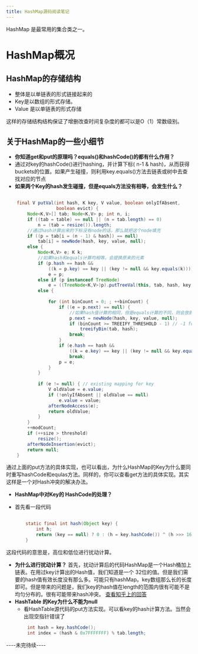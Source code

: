 ```yaml
---
title: HashMap源码阅读笔记
---
```


HashMap 是最常用的集合类之一。
 
# HashMap概况 

## HashMap的存储结构 
+ 整体是以单链表的形式链接起来的
+ Key是以数组的形式存储。
+ Value 是以单链表的形式存储
 
这样的存储结构结构保证了增删改查时间复杂度的都可以是O（1）常数级别。

## 关于HashMap的一些小细节
 
+  **你知道get和put的原理吗？equals()和hashCode()的都有什么作用？**
 + 通过对key的hashCode()进行hashing，并计算下标( n-1 & hash)，从而获得buckets的位置。如果产生碰撞，则利用key.equals()方法去链表或树中去查找对应的节点
+ **如果两个Key的hash发生碰撞，但是equals方法没有相等，会发生什么？**

```Java
	
    final V putVal(int hash, K key, V value, boolean onlyIfAbsent,
                   boolean evict) {
        Node<K,V>[] tab; Node<K,V> p; int n, i;
        if ((tab = table) == null || (n = tab.length) == 0)
            n = (tab = resize()).length;
		//通过hash计算出来的下标没有node的话，那么就把这个node填充
        if ((p = tab[i = (n - 1) & hash]) == null) 
            tab[i] = newNode(hash, key, value, null);
        else {
            Node<K,V> e; K k;
			//如果hash和equals计算均相等。会提换原来的元素
            if (p.hash == hash &&
                ((k = p.key) == key || (key != null && key.equals(k))))
                e = p;
            else if (p instanceof TreeNode)
                e = ((TreeNode<K,V>)p).putTreeVal(this, tab, hash, key, value);
            else {
				
                for (int binCount = 0; ; ++binCount) {
                    if ((e = p.next) == null) {
					 	//如果hash值计算的相同，但是equals计算的不同，则会放到链表的最后
                        p.next = newNode(hash, key, value, null);
                        if (binCount >= TREEIFY_THRESHOLD - 1) // -1 for 1st
                            treeifyBin(tab, hash);
                        break;
                    }
                    if (e.hash == hash &&
                        ((k = e.key) == key || (key != null && key.equals(k))))
                        break;
                    p = e;
                }
            }
			
            if (e != null) { // existing mapping for key
                V oldValue = e.value;
                if (!onlyIfAbsent || oldValue == null)
                    e.value = value;
                afterNodeAccess(e);
                return oldValue;
            }
        }
        ++modCount;
        if (++size > threshold)
            resize();
        afterNodeInsertion(evict);
        return null;
    }
``` 
 通过上面的put方法的具体实现，也可以看出，为什么HashMap的Key为什么要同时重写hashCode和equlas方法。同样的，你可以查看get方法的具体实现。其实这样是一个对Hash冲突的解决办法。

+ **HashMap中对Key的 HashCode的处理？**
 
 + 首先看一段代码

	```Java
		
		static final int hash(Object key) {
	        int h;
	        return (key == null) ? 0 : (h = key.hashCode()) ^ (h >>> 16);
	    }
	
	```
 这段代码的意思是，高位和低位进行扰动计算。

 + **为什么进行扰动计算？** 首先，扰动计算后的代码HashMap是一个Hash桶加上链表。在用过key计算出的Hash值，我们知道是一个 32位的值。但是我们需要的hash值有效长度没有那么多。可能只有hashMap。key数组那么长的长度即可。但是带来的问题是，我们key的hash值在length的范围内很有可能不是 均匀分布的。很有可能带来hash冲突。
 [查看知乎上的回答](https://www.zhihu.com/question/51784530)
 + **HashTable 的Key为什么不能为null**
	 + 看HashTable源代码的put方法实现。可以看key的hash计算方法。当然会出现空指针错误了

```Java
        int hash = key.hashCode();
        int index = (hash & 0x7FFFFFFF) % tab.length;
```

----未完待续----